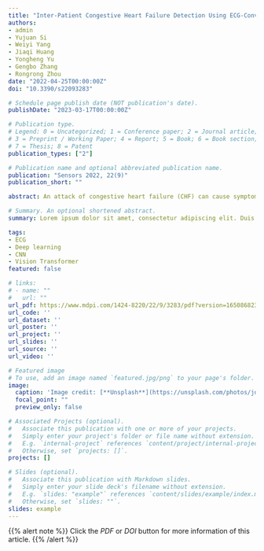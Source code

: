 ```yaml
---
title: "Inter-Patient Congestive Heart Failure Detection Using ECG-Convolution-Vision Transformer Network"
authors:
- admin
- Yujuan Si
- Weiyi Yang
- Jiaqi Huang
- Yongheng Yu
- Gengbo Zhang
- Rongrong Zhou
date: "2022-04-25T00:00:00Z"
doi: "10.3390/s22093283"

# Schedule page publish date (NOT publication's date).
publishDate: "2023-03-17T00:00:00Z"

# Publication type.
# Legend: 0 = Uncategorized; 1 = Conference paper; 2 = Journal article;
# 3 = Preprint / Working Paper; 4 = Report; 5 = Book; 6 = Book section;
# 7 = Thesis; 8 = Patent
publication_types: ["2"]

# Publication name and optional abbreviated publication name.
publication: "Sensors 2022, 22(9)"
publication_short: ""

abstract: An attack of congestive heart failure (CHF) can cause symptoms such as difficulty breathing, dizziness, or fatigue, which can be life-threatening in severe cases. An electrocardiogram (ECG) is a simple and economical method for diagnosing CHF. Due to the inherent complexity of ECGs and the subtle differences in the ECG waveform, misdiagnosis happens often. At present, the research on automatic CHF detection methods based on machine learning has become a research hotspot. However, the existing research focuses on an intra-patient experimental scheme and lacks the performance evaluation of working under noise, which cannot meet the application requirements. To solve the above issues, we propose a novel method to identify CHF using the ECG-Convolution-Vision Transformer Network (ECVT-Net). The algorithm combines the characteristics of a Convolutional Neural Network (CNN) and a Vision Transformer, which can automatically extract high-dimensional abstract features of ECGs with simple pre-processing. In this study, the model reached an accuracy of 98.88% for the inter-patient scheme. Furthermore, we added different degrees of noise to the original ECGs to verify the model’s noise robustness. The model’s performance in the above experiments proved that it could effectively identify CHF ECGs and can work under certain noise.

# Summary. An optional shortened abstract.
summary: Lorem ipsum dolor sit amet, consectetur adipiscing elit. Duis posuere tellus ac convallis placerat. Proin tincidunt magna sed ex sollicitudin condimentum.

tags:
- ECG
- Deep learning
- CNN
- Vision Transformer
featured: false

# links:
# - name: ""
#   url: ""
url_pdf: https://www.mdpi.com/1424-8220/22/9/3283/pdf?version=1650868236
url_code: ''
url_dataset: ''
url_poster: ''
url_project: ''
url_slides: ''
url_source: ''
url_video: ''

# Featured image
# To use, add an image named `featured.jpg/png` to your page's folder. 
image:
  caption: 'Image credit: [**Unsplash**](https://unsplash.com/photos/jdD8gXaTZsc)'
  focal_point: ""
  preview_only: false

# Associated Projects (optional).
#   Associate this publication with one or more of your projects.
#   Simply enter your project's folder or file name without extension.
#   E.g. `internal-project` references `content/project/internal-project/index.md`.
#   Otherwise, set `projects: []`.
projects: []

# Slides (optional).
#   Associate this publication with Markdown slides.
#   Simply enter your slide deck's filename without extension.
#   E.g. `slides: "example"` references `content/slides/example/index.md`.
#   Otherwise, set `slides: ""`.
slides: example
---
```


{{% alert note %}}
Click the *PDF* or *DOI* button for more information of this article.
{{% /alert %}}
